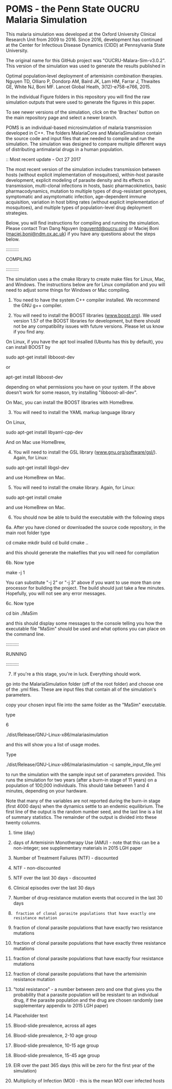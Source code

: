 # POMS - the Penn State OUCRU Malaria Simulation

This malaria simulation was developed at the Oxford University Clinical Research Unit from 2009 to 2016.  Since 2016, development has continued at the Center for Infectious Disease Dynamics (CIDD) at Pennsylvania State University.

The original name for this GitHub project was "OUCRU-Malara-Sim-v3.0.2".  This version of the simulation was used to generate the results published in 

   Optimal population‐level deployment of artemisinin combination therapies.
   Nguyen TD, Olliaro P, Dondorp AM, Baird JK, Lam HM, Farrar J, Thwaites GE, White NJ, Boni MF.
   Lancet Global Heath, 3(12)-e758-e766, 2015.
   
In the individual Figure folders in this repository you will find the raw simulation outputs that were used to generate the figures in this paper.

To see newer versions of the simulation, click on the 'Braches' button on the main repository page and select a newer branch.

POMS is an individual-based microsimulation of malaria transmission developed in C++.  The folders MalariaCore and MalariaSimulation contain the source code and input files that are needed to compile and run the simulation.  The simulation was designed to compare multiple different ways of distributing antimalarial drugs in a human population.

:: Most recent update - Oct 27 2017

The most recent version of the simulation includes transmission between hosts (without explicit implementation of mosquitoes), within-host parasite development, explicit modeling of parasite density and its effects on transmission, multi-clonal infections in hosts, basic pharmacokinetics, basic pharmacodynamics, mutation to multiple types of drug-resistant genotypes, symptomatic and asymptomatic infection, age-dependent immune acquisition, variation in host biting rates (without explicit implementation of mosquitoes), and multiple types of population-level drug deployment strategies. 


Below, you will find instructions for compiling and running the simulation.  Please contact Tran Dang Nguyen (nguyentd@oucru.org) or Maciej Boni (maciej.boni@ndm.ox.ac.uk) if you have any questions about the steps below.


::::::::::

COMPILING

::::::::::


The simulation uses a the cmake library to create make files for Linux, Mac, and Windows.  The instructions below are for Linux compilation and you will need to adjust some things for Windows or Mac compiling.

1. You need to have the system C++ compiler installed.  We recommend the GNU g++ compiler.

2. You will need to install the BOOST libraries (www.boost.org).  We used version 1.57 of the BOOST libraries for development, but there should not be any compatibility issues with future versions.  Please let us know if you find any.

On Linux, if you have the apt tool insalled (Ubuntu has this by default), you can install BOOST by 
 
  sudo apt-get install libboost-dev
  
  or
  
  apt-get install libboost-dev
  
depending on what permissions you have on your system.  If the above doesn't work for some reason, try installing "libboost-all-dev".

On Mac, you can install the BOOST libraries with HomeBrew.

3.  You will need to install the YAML markup language library

On Linux,

  sudo apt-get install libyaml-cpp-dev
  
And on Mac use HomeBrew,

4.  You will need to install the GSL library (www.gnu.org/software/gsl/).  Again, for Linux:

  sudo apt-get install libgsl-dev

and use HomeBrew on Mac.

5.  You will need to install the cmake library.  Again, for Linux:

  sudo apt-get install cmake

and use HomeBrew on Mac.


6.  You should now be able to build the executable with the following steps

6a. After you have cloned or downloaded the source code repository, in the main root folder type


  cd cmake
  mkdir build
  cd build
  cmake ..
  
and this should generate the makefiles that you will need for compilation

6b. Now type

  make -j 1

You can substitute "-j 2" or "-j 3" above if you want to use more than one processor for building the project.  The build should just take a few minutes.  Hopefully, you will not see any error messages.

6c. Now type

  cd bin
  ./MaSim
  
and this should display some messages to the console telling you how the executable file "MaSim" should be used and what options you can place on the command line.





::::::::::

RUNNING

::::::::::


7. If you're a this stage, you're in luck.  Everything should work.

  go into the MalariaSimulation folder (off of the root folder) and choose one of the .yml files.  These are input files that contain all of the simulation's parameters.
  
  copy your chosen input file into the same folder as the "MaSim" executable.
  
  type



6

  ./dist/Release/GNU-Linux-x86/malariasimulation
  
and this will show you a list of usage modes.

Type

  ./dist/Release/GNU-Linux-x86/malariasimulation -c sample_input_file.yml 
  
to run the simulation with the sample input set of parameters provided.  This runs the simulation for two years (after a burn-in stage of 11 years) on a population of 100,000 individuals.  This should take between 1 and 4 minutes, depending on your hardware.

Note that many of the variables are not reported during the burn-in stage (first 4000 days) when the dynamics settle to an endemic equilibrium.  The first line of the output is the random number seed, and the last line is a list of summary statistics.  The remainder of the output is divided into these twenty columns.

1. 	time (day)
2. 	days of Artemisinin Monotherapy Use (AMU) - note that this can be a non-integer; see supplementary materials in 2015 LGH paper
3. 	Number of Treatment Failures (NTF) - discounted
4. 	NTF - non-discounted
5. 	NTF over the last 30 days - discounted
6. 	Clinical episodes over the last 30 days
7. 	Number of drug-resistance mutation events that occured in the last 30 days
8.  	fraction of clonal parasite populations that have exactly one resistance mutation
9.	fraction of clonal parasite populations that have exactly two resistance mutations
10.	fraction of clonal parasite populations that have exactly three resistance mutations
11.	fraction of clonal parasite populations that have exactly four resistance mutations
12.	fraction of clonal parasite populations that have the artemisinin resistance mutation
13.	"total resistance" - a number between zero and one that gives you the probability that a parasite population will be resistant to an individual drug, if the parasite population and the drug are chosen randomly (see supplementary appendix to 2015 LGH paper)

14.	Placeholder text

15.	Blood-slide prevalence, across all ages
16.	Blood-slide prevalence, 2-10 age group
17.	Blood-slide prevalence, 10-15 age group
18.	Blood-slide prevalence, 15-45 age group

19.	EIR over the past 365 days (this will be zero for the first year of the simulation)
20.	Multiplicity of Infection (MOI) - this is the mean MOI over infected hosts


